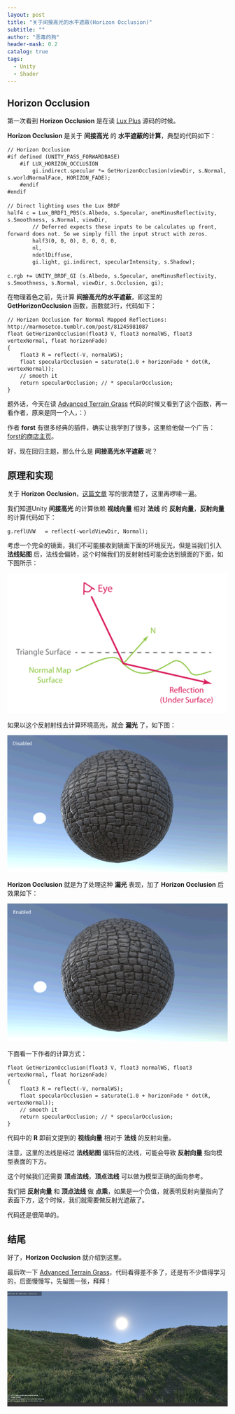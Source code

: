 ```yaml
---
layout: post
title: "关于间接高光的水平遮蔽(Horizon Occlusion)"
subtitle: ""
author: "恶毒的狗"
header-mask: 0.2
catalog: true
tags:
  - Unity
  - Shader
---
```


## Horizon Occlusion

第一次看到 **Horizon Occlusion** 是在读 [Lux Plus](https://assetstore.unity.com/packages/vfx/shaders/lux-plus-physically-based-shader-framework-74897?aid=1101l85Tr) 源码的时候。

**Horizon Occlusion** 是关于 **间接高光** 的 **水平遮蔽的计算**，典型的代码如下：

```
// Horizon Occlusion
#if defined (UNITY_PASS_FORWARDBASE)
    #if LUX_HORIZON_OCCLUSION
	    gi.indirect.specular *= GetHorizonOcclusion(viewDir, s.Normal, s.worldNormalFace, HORIZON_FADE);	
    #endif
#endif

// Direct lighting uses the Lux BRDF
half4 c = Lux_BRDF1_PBS(s.Albedo, s.Specular, oneMinusReflectivity, s.Smoothness, s.Normal, viewDir,
		// Deferred expects these inputs to be calculates up front, forward does not. So we simply fill the input struct with zeros.
		half3(0, 0, 0), 0, 0, 0, 0,
		nl,
		ndotlDiffuse,
		gi.light, gi.indirect, specularIntensity, s.Shadow);

c.rgb += UNITY_BRDF_GI (s.Albedo, s.Specular, oneMinusReflectivity, s.Smoothness, s.Normal, viewDir, s.Occlusion, gi);
```

在物理着色之前，先计算 **间接高光的水平遮蔽**，即这里的 **GetHorizonOcclusion** 函数，函数就3行，代码如下：

```
// Horizon Occlusion for Normal Mapped Reflections: http://marmosetco.tumblr.com/post/81245981087
float GetHorizonOcclusion(float3 V, float3 normalWS, float3 vertexNormal, float horizonFade)
{
    float3 R = reflect(-V, normalWS);
    float specularOcclusion = saturate(1.0 + horizonFade * dot(R, vertexNormal));
    // smooth it
    return specularOcclusion; // * specularOcclusion;
}
```

题外话，今天在读 [Advanced Terrain Grass](https://assetstore.unity.com/packages/tools/terrain/advanced-terrain-grass-100014?aid=1101l85Tr) 代码的时候又看到了这个函数，再一看作者，原来是同一个人，：）

作者 **forst** 有很多经典的插件，确实让我学到了很多，这里给他做一个广告：[forst的商店主页](https://assetstore.unity.com/publishers/408)。

好，现在回归主题，那么什么是 **间接高光水平遮蔽** 呢？

## 原理和实现

关于 **Horizon Occlusion**，[这篇文章](https://marmosetco.tumblr.com/post/81245981087) 写的很清楚了，这里再啰嗦一遍。

我们知道Unity **间接高光** 的计算依赖 **视线向量** 相对 **法线** 的 **反射向量**，**反射向量** 的计算代码如下：

```
g.reflUVW   = reflect(-worldViewDir, Normal);
```

考虑一个完全的镜面，我们不可能接收到镜面下面的环境反光，但是当我们引入 **法线贴图** 后，法线会偏转，这个时候我们的反射射线可能会达到镜面的下面，如下图所示：

![img](/img/horizon-occlusion/screenshot1.png)

如果以这个反射射线去计算环境高光，就会 **漏光** 了，如下图：

![img](/img/horizon-occlusion/screenshot2.png)

**Horizon Occlusion** 就是为了处理这种 **漏光** 表现，加了 **Horizon Occlusion** 后效果如下：

![img](/img/horizon-occlusion/screenshot3.png)

下面看一下作者的计算方式：

```
float GetHorizonOcclusion(float3 V, float3 normalWS, float3 vertexNormal, float horizonFade)
{
    float3 R = reflect(-V, normalWS);
    float specularOcclusion = saturate(1.0 + horizonFade * dot(R, vertexNormal));
    // smooth it
    return specularOcclusion; // * specularOcclusion;
}
```

代码中的 **R** 即前文提到的 **视线向量** 相对于 **法线** 的反射向量。

注意，这里的法线是经过 **法线贴图** 偏转后的法线，可能会导致 **反射向量** 指向模型表面的下方。 

这个时候我们还需要 **顶点法线**，**顶点法线** 可以做为模型正确的面向参考。

我们把 **反射向量** 和 **顶点法线** 做 **点乘**，如果是一个负值，就表明反射向量指向了表面下方，这个时候，我们就需要做反射光遮蔽了。

代码还是很简单的。

## 结尾

好了，**Horizon Occlusion** 就介绍到这里。

最后吹一下 [Advanced Terrain Grass](https://assetstore.unity.com/packages/tools/terrain/advanced-terrain-grass-100014?aid=1101l85Tr)，代码看得差不多了，还是有不少值得学习的，后面慢慢写，先留图一张，拜拜！


![img](/img/horizon-occlusion/screenshot4.png)






